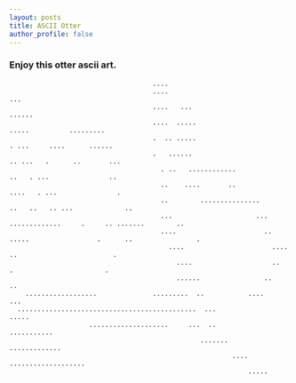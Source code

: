 ```yaml
---
layout: posts
title: ASCII Otter
author_profile: false
---
```

### Enjoy this otter ascii art.  


                                        ....
                                        ....                                                 ...
                                        ....   ...                                        ......
                                        ....  .....                                      .....          .........
                                        .  .. .....                                       . ...     ....      ......
                                        .   ......                                        .. ...   .      ..       ...
                                          . ..   ............                               ..   . ...               ..
                                          ..    ....       ..                             ....   . ...               .
                                          ..        ...............                      ..   ..   .. ...             ..
                                          ...                     ...       .............     .     .. .......        ..
                                          ....                      ..  .....                 .      ..                .
                                            ....                      ....                    ..                        .
                                              ....                    ..                      .                       .
                                              ......                ..                                             ..
        ..................              .........  ..           ....                                            ...
      .............................................  ...                                                     .....
                        ....................     ...  ..                                           ...........
                                                    .......                           .............
                                                            ....     ...................
                                                                .....


[mm]: https://guides.github.com/features/mastering-markdown/
[ksyn]: https://kramdown.gettalong.org/syntax.html
[ksyntab]:https://kramdown.gettalong.org/syntax.html#tables
[ksynmath]: https://kramdown.gettalong.org/syntax.html#math-blocks
[katex]: https://khan.github.io/KaTeX/
[rtable]: https://dbushell.com/2016/03/04/css-only-responsive-tables/
